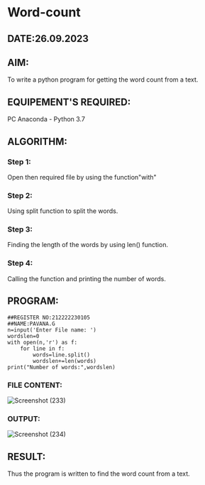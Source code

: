 # Word-count
## DATE:26.09.2023
## AIM:
To write a python program for getting the word count from a text.
## EQUIPEMENT'S REQUIRED: 
PC
Anaconda - Python 3.7
## ALGORITHM: 
### Step 1: 
Open then required file by using the function"with"
### Step 2: 
 Using split function to split the words.
### Step 3: 
Finding the length of the words by using len() function.
### Step 4:  
Calling the function and printing the number of words.
## PROGRAM:
```
##REGISTER NO:212222230105
##NAME:PAVANA.G
n=input('Enter File name: ')
wordslen=0
with open(n,'r') as f:
    for line in f:
        words=line.split()
        wordslen+=len(words)
print("Number of words:",wordslen)
```
### FILE CONTENT:
![Screenshot (233)](https://github.com/gpavana/Word-count/assets/118787343/58ceb62b-e853-44e0-9812-f2719673dedf)
### OUTPUT:
![Screenshot (234)](https://github.com/gpavana/Word-count/assets/118787343/a1f02d0e-d246-4861-b8a3-3b4e42303115)
## RESULT:
Thus the program is written to find the word count from a text.
